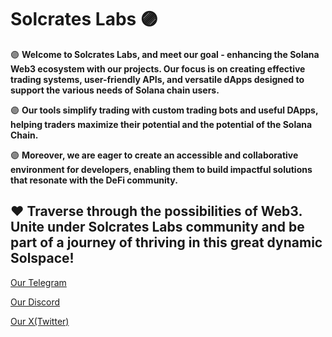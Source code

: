 # Solcrates Labs 🟣

🟣 **Welcome to Solcrates Labs, and meet our goal - enhancing the Solana Web3 ecosystem with our projects. Our focus is on creating effective trading systems, user-friendly APIs, and versatile dApps designed to support the various needs of Solana chain users.** 

🟣 **Our tools simplify trading with custom trading bots and useful DApps, helping traders maximize their potential and the potential of the Solana Chain.** 

🟣 **Moreover, we are eager to create an accessible and collaborative environment for developers, enabling them to build impactful solutions that resonate with the DeFi community.** 

## ❤️ Traverse through the possibilities of Web3. Unite under Solcrates Labs community and be part of a journey of thriving in this great dynamic Solspace!

[Our Telegram](https://t.me/solcrateslabs)

[Our Discord](https://discord.gg/ySvyXEFZAK)

[Our X(Twitter)](https://x.com/solcrateslabs)
